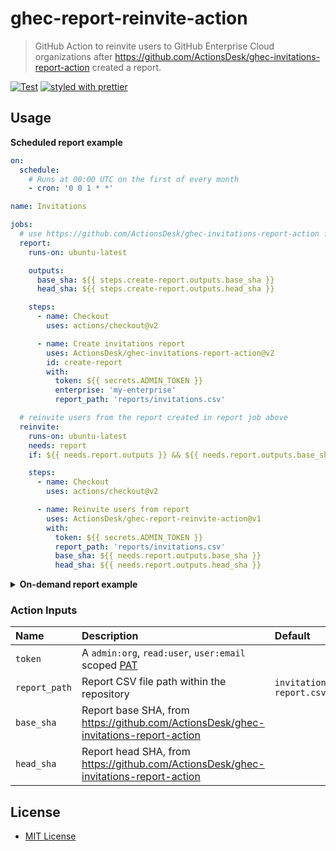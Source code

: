 # ghec-report-reinvite-action

> GitHub Action to reinvite users to GitHub Enterprise Cloud organizations after https://github.com/ActionsDesk/ghec-invitations-report-action created a report.

[![Test](https://github.com/ActionsDesk/ghec-report-reinvite-action/workflows/Test/badge.svg)](https://github.com/ActionsDesk/ghec-report-reinvite-action/actions?query=workflow%3ATest) [![styled with prettier](https://img.shields.io/badge/styled_with-prettier-ff69b4.svg)](https://github.com/prettier/prettier)

## Usage

**Scheduled report example**

```yml
on:
  schedule:
    # Runs at 00:00 UTC on the first of every month
    - cron: '0 0 1 * *'

name: Invitations

jobs:
  # use https://github.com/ActionsDesk/ghec-invitations-report-action first to create the report
  report:
    runs-on: ubuntu-latest

    outputs:
      base_sha: ${{ steps.create-report.outputs.base_sha }}
      head_sha: ${{ steps.create-report.outputs.head_sha }}

    steps:
      - name: Checkout
        uses: actions/checkout@v2

      - name: Create invitations report
        uses: ActionsDesk/ghec-invitations-report-action@v2
        id: create-report
        with:
          token: ${{ secrets.ADMIN_TOKEN }}
          enterprise: 'my-enterprise'
          report_path: 'reports/invitations.csv'

  # reinvite users from the report created in report job above
  reinvite:
    runs-on: ubuntu-latest
    needs: report
    if: ${{ needs.report.outputs }} && ${{ needs.report.outputs.base_sha }} && ${{ needs.report.outputs.head_sha }}

    steps:
      - name: Checkout
        uses: actions/checkout@v2

      - name: Reinvite users from report
        uses: ActionsDesk/ghec-report-reinvite-action@v1
        with:
          token: ${{ secrets.ADMIN_TOKEN }}
          report_path: 'reports/invitations.csv'
          base_sha: ${{ needs.report.outputs.base_sha }}
          head_sha: ${{ needs.report.outputs.head_sha }}
```

<details>
  <summary><strong>On-demand report example</strong></summary>

```yml
on:
  workflow_dispatch:
    inputs:
      enterprise:
        description: 'GitHub Enterprise Cloud account, if omitted the report will target the repository organization only'
        required: false
        default: 'my-enterprise'
      report_path:
        description: 'Path to the report file'
        default: 'reports/invitations.csv'
        required: false

name: On-demand invitations

jobs:
  # use https://github.com/ActionsDesk/ghec-invitations-report-action first to create the report
  report:
    runs-on: ubuntu-latest

    outputs:
      base_sha: ${{ steps.create-report.outputs.base_sha }}
      head_sha: ${{ steps.create-report.outputs.head_sha }}

    steps:
      - name: Checkout
        uses: actions/checkout@v2

      - name: Create invitations report
        uses: ActionsDesk/ghec-invitations-report-action@v2
        id: create-report
        with:
          token: ${{ secrets.ADMIN_TOKEN }}
          enterprise: ${{ github.event.inputs.enterprise }}
          report_path: ${{ github.event.inputs.report_path }}

  # reinvite users from the report created in report job above
  reinvite:
    runs-on: ubuntu-latest
    needs: report
    if: ${{ needs.report.outputs }} && ${{ needs.report.outputs.base_sha }} && ${{ needs.report.outputs.head_sha }}

    steps:
      - name: Checkout
        uses: actions/checkout@v2

      - name: Reinvite users from report
        uses: ActionsDesk/ghec-report-reinvite-action@v1
        with:
          token: ${{ secrets.ADMIN_TOKEN }}
          report_path: ${{ github.event.inputs.report_path }}
          base_sha: ${{ needs.report.outputs.base_sha }}
          head_sha: ${{ needs.report.outputs.head_sha }}
```

</details>

### Action Inputs

| Name          | Description                                                                         | Default                 | Required |
| :------------ | :---------------------------------------------------------------------------------- | :---------------------- | :------- |
| `token`       | A `admin:org`, `read:user`, `user:email` scoped [PAT]                               |                         | `true`   |
| `report_path` | Report CSV file path within the repository                                          | `invitation-report.csv` | `true`   |
| `base_sha`    | Report base SHA, from https://github.com/ActionsDesk/ghec-invitations-report-action |                         | `true`   |
| `head_sha`    | Report head SHA, from https://github.com/ActionsDesk/ghec-invitations-report-action |                         | `true`   |

## License

- [MIT License](./license)

[pat]: https://docs.github.com/en/github/authenticating-to-github/creating-a-personal-access-token 'Personal Access Token'
